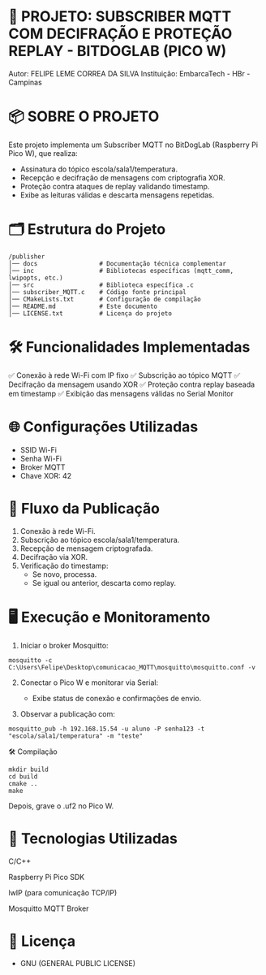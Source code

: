 # 📄 PROJETO: SUBSCRIBER MQTT COM DECIFRAÇÃO E PROTEÇÃO REPLAY - BITDOGLAB (PICO W)

Autor: FELIPE LEME CORREA DA SILVA
Instituição: EmbarcaTech - HBr - Campinas

# 📦 SOBRE O PROJETO

Este projeto implementa um Subscriber MQTT no BitDogLab (Raspberry Pi Pico W), que realiza:

- Assinatura do tópico escola/sala1/temperatura.
- Recepção e decifração de mensagens com criptografia XOR.
- Proteção contra ataques de replay validando timestamp.
- Exibe as leituras válidas e descarta mensagens repetidas.

# 🗂️ Estrutura do Projeto

```
/publisher
│── docs                 # Documentação técnica complementar
│── inc                  # Bibliotecas específicas (mqtt_comm, lwipopts, etc.)
│── src                  # Biblioteca específica .c
│── subscriber_MQTT.c    # Código fonte principal
│── CMakeLists.txt       # Configuração de compilação
│── README.md            # Este documento
│── LICENSE.txt          # Licença do projeto
``` 

# 🛠️ Funcionalidades Implementadas

✅ Conexão à rede Wi-Fi com IP fixo
✅ Subscrição ao tópico MQTT
✅ Decifração da mensagem usando XOR
✅ Proteção contra replay baseada em timestamp
✅ Exibição das mensagens válidas no Serial Monitor

# 🌐 Configurações Utilizadas

- SSID Wi-Fi
- Senha Wi-Fi
- Broker MQTT
- Chave XOR: 42

# 🔗 Fluxo da Publicação

1. Conexão à rede Wi-Fi.
2. Subscrição ao tópico escola/sala1/temperatura.
3. Recepção de mensagem criptografada.
4. Decifração via XOR.
5. Verificação do timestamp:
    - Se novo, processa.
    - Se igual ou anterior, descarta como replay.

# 🖥️ Execução e Monitoramento

1. Iniciar o broker Mosquitto:
```
mosquitto -c C:\Users\Felipe\Desktop\comunicacao_MQTT\mosquitto\mosquitto.conf -v 
```

2. Conectar o Pico W e monitorar via Serial:

    - Exibe status de conexão e confirmações de envio.

3. Observar a publicação com:
```
mosquitto_pub -h 192.168.15.54 -u aluno -P senha123 -t "escola/sala1/temperatura" -m "teste"
```

🛠️ Compilação
```
mkdir build
cd build
cmake ..
make
```

Depois, grave o .uf2 no Pico W.

# 📌 Tecnologias Utilizadas

C/C++

Raspberry Pi Pico SDK

lwIP (para comunicação TCP/IP)

Mosquitto MQTT Broker

# 📜 Licença

- GNU (GENERAL PUBLIC LICENSE) 